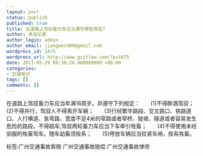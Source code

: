 ```yaml
---
layout: post
status: publish
published: true
title: 在道路上驾驭畜力车应当遵守哪些规定?
author: 本站记者
author_login: admin
author_email: jiangwei909@gmail.com
wordpress_id: 1675
wordpress_url: http://www.gzjtlaw.com/?p=1675
date: 2011-05-29 09:30:28.000000000 +08:00
categories:
- 交通常识
tags: []
comments: []
---
```

在道路上驾驭畜力车应当年满16周岁。并遵守下列规定：　　(1)不得醉酒驾驭；　　(2)不得并行，驾驭人不得离开车辆；　　(3)行经繁华路段、交叉路口、铁路道口、人行横道、急弯路、宽度不足4米的窄路或者窄桥、陡坡、隧道或者容易发生危险的路段，不得超车;驾驭两轮畜力车应当下车牵引牲畜；　　(4)不得使用未经驯服的牲畜驾车。随车幼畜须拴系；　　(5)停放车辆应当拉紧车闸，拴系牲畜。标签:广州交通事故索赔 广州交通事故赔偿 广州交通事故律师
